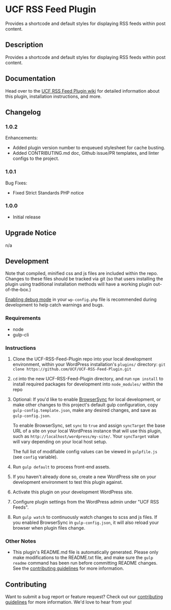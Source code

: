 # UCF RSS Feed Plugin #

Provides a shortcode and default styles for displaying RSS feeds within post content.


## Description ##

Provides a shortcode and default styles for displaying RSS feeds within post content.


## Documentation ##

Head over to the [UCF RSS Feed Plugin wiki](https://github.com/UCF/UCF-RSS-Feed-Plugin/wiki) for detailed information about this plugin, installation instructions, and more.


## Changelog ##

### 1.0.2 ###
Enhancements:
- Added plugin version number to enqueued stylesheet for cache busting.
- Added CONTRIBUTING.md doc, Github issue/PR templates, and linter configs to the project.

### 1.0.1 ###
Bug Fixes:
- Fixed Strict Standards PHP notice

### 1.0.0 ###
- Initial release


## Upgrade Notice ##

n/a


## Development ##

Note that compiled, minified css and js files are included within the repo.  Changes to these files should be tracked via git (so that users installing the plugin using traditional installation methods will have a working plugin out-of-the-box.)

[Enabling debug mode](https://codex.wordpress.org/Debugging_in_WordPress) in your `wp-config.php` file is recommended during development to help catch warnings and bugs.

### Requirements ###
* node
* gulp-cli

### Instructions ###
1. Clone the UCF-RSS-Feed-Plugin repo into your local development environment, within your WordPress installation's `plugins/` directory: `git clone https://github.com/UCF/UCF-RSS-Feed-Plugin.git`
2. `cd` into the new UCF-RSS-Feed-Plugin directory, and run `npm install` to install required packages for development into `node_modules/` within the repo
3. Optional: If you'd like to enable [BrowserSync](https://browsersync.io) for local development, or make other changes to this project's default gulp configuration, copy `gulp-config.template.json`, make any desired changes, and save as `gulp-config.json`.

    To enable BrowserSync, set `sync` to `true` and assign `syncTarget` the base URL of a site on your local WordPress instance that will use this plugin, such as `http://localhost/wordpress/my-site/`.  Your `syncTarget` value will vary depending on your local host setup.

    The full list of modifiable config values can be viewed in `gulpfile.js` (see `config` variable).
3. Run `gulp default` to process front-end assets.
4. If you haven't already done so, create a new WordPress site on your development environment to test this plugin against.
5. Activate this plugin on your development WordPress site.
6. Configure plugin settings from the WordPress admin under "UCF RSS Feeds".
7. Run `gulp watch` to continuously watch changes to scss and js files.  If you enabled BrowserSync in `gulp-config.json`, it will also reload your browser when plugin files change.

### Other Notes ###
* This plugin's README.md file is automatically generated. Please only make modifications to the README.txt file, and make sure the `gulp readme` command has been run before committing README changes.  See the [contributing guidelines](https://github.com/UCF/UCF-RSS-Feed-Plugin/blob/master/CONTRIBUTING.md) for more information.


## Contributing ##

Want to submit a bug report or feature request?  Check out our [contributing guidelines](https://github.com/UCF/UCF-RSS-Feed-Plugin/blob/master/CONTRIBUTING.md) for more information.  We'd love to hear from you!
